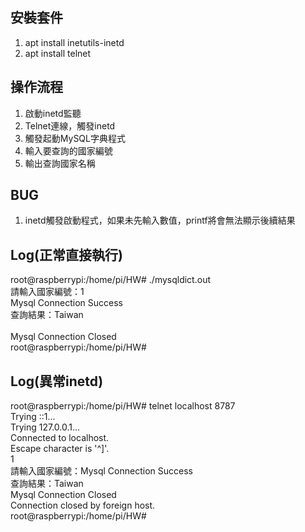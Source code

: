 ## 安裝套件
1. apt install inetutils-inetd
2. apt install telnet

## 操作流程
1. 啟動inetd監聽
2. Telnet連線，觸發inetd
3. 觸發起動MySQL字典程式
4. 輸入要查詢的國家編號
5. 輸出查詢國家名稱


## BUG
1. inetd觸發啟動程式，如果未先輸入數值，printf將會無法顯示後續結果


## Log(正常直接執行)
root@raspberrypi:/home/pi/HW# ./mysqldict.out<br />
請輸入國家編號：1<br />
Mysql Connection Success<br />
查詢結果：Taiwan<br />	
Mysql Connection Closed<br />
root@raspberrypi:/home/pi/HW#<br /> 


## Log(異常inetd)
root@raspberrypi:/home/pi/HW# telnet localhost 8787<br />
Trying ::1...<br />
Trying 127.0.0.1...<br />
Connected to localhost.<br />
Escape character is '^]'.<br />
1<br />
請輸入國家編號：Mysql Connection Success<br />
查詢結果：Taiwan<br />
Mysql Connection Closed<br />
Connection closed by foreign host.<br />
root@raspberrypi:/home/pi/HW#<br />